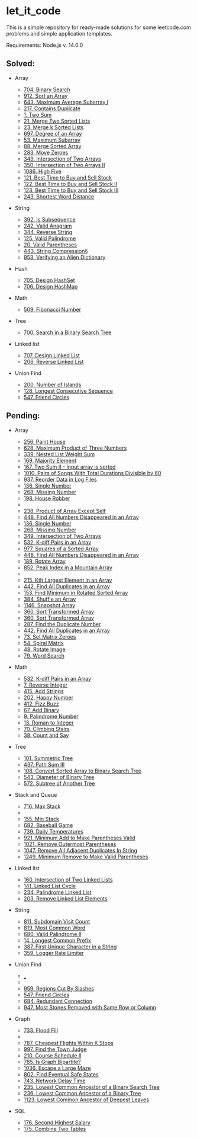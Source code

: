 # let_it_code

This is a simple repository for ready-made solutions for some leetcode.com problems and simple application templates.

Requirements: Node.js v. 14.0.0

## Solved:

* Array

  *   [704. Binary Search](https://leetcode.com/problems/binary-search/)
  *   [912. Sort an Array](https://leetcode.com/problems/sort-an-array/)
  *   [643. Maximum Average Subarray I](https://leetcode.com/problems/maximum-average-subarray-i/)  
  *   [217. Contains Duplicate](https://leetcode.com/problems/contains-duplicate/)  
  *   [1. Two Sum](https://leetcode.com/problems/two-sum/)  
  *   [21. Merge Two Sorted Lists](https://leetcode.com/problems/merge-two-sorted-lists/)  
  *   [23. Merge k Sorted Lists](https://leetcode.com/problems/merge-k-sorted-lists/)
  *   [697. Degree of an Array](https://leetcode.com/problems/degree-of-an-array/)
  *   [53. Maximum Subarray](https://leetcode.com/problems/maximum-subarray/)
  *   [88. Merge Sorted Array](https://leetcode.com/problems/merge-sorted-array/)
  *   [283. Move Zeroes](https://leetcode.com/problems/move-zeroes/)
  *   [349. Intersection of Two Arrays](https://leetcode.com/problems/intersection-of-two-arrays/)
  *   [350. Intersection of Two Arrays II](https://leetcode.com/problems/intersection-of-two-arrays-ii/)
  *   [1086. High Five](https://leetcode.com/problems/high-five/)
  *   [121. Best Time to Buy and Sell Stock](https://leetcode.com/problems/best-time-to-buy-and-sell-stock/)
  *   [122. Best Time to Buy and Sell Stock II](https://leetcode.com/problems/best-time-to-buy-and-sell-stock-ii/)
  *   [123. Best Time to Buy and Sell Stock III](https://leetcode.com/problems/best-time-to-buy-and-sell-stock-iii/)
  *   [243. Shortest Word Distance](https://leetcode.com/problems/shortest-word-distance/)

* String

  *   [392. Is Subsequence](https://leetcode.com/problems/is-subsequence/)
  *   [242. Valid Anagram](https://leetcode.com/problems/valid-anagram/)  
  *   [344. Reverse String](https://leetcode.com/problems/reverse-string/) 
  *   [125. Valid Palindrome](https://leetcode.com/problems/valid-palindrome/)  
  *   [20. Valid Parentheses](https://leetcode.com/problems/valid-parentheses/)  
  *   [443. String Compression§](https://leetcode.com/problems/string-compression/)
  *   [953. Verifying an Alien Dictionary](https://leetcode.com/problems/verifying-an-alien-dictionary/)

* Hash

  *   [705. Design HashSet](https://leetcode.com/problems/design-hashset/)
  *   [706. Design HashMap](https://leetcode.com/problems/design-hashmap/)

* Math

  *   [509. Fibonacci Number](https://leetcode.com/problems/design-hashset/)

* Tree

  *   [700. Search in a Binary Search Tree](https://leetcode.com/problems/search-in-a-binary-search-tree/)

* Linked list

  *   [707. Design Linked List](https://leetcode.com/problems/design-linked-list/)
  *   [206. Reverse Linked List](https://leetcode.com/problems/reverse-linked-list/)
  
* Union Find

  *   [200. Number of Islands](https://leetcode.com/problems/number-of-islands/)
  *   [128. Longest Consecutive Sequence](https://leetcode.com/problems/longest-consecutive-sequence/)
  *   [547. Friend Circles](https://leetcode.com/problems/friend-circles/)


## Pending:

* Array
  *   [256. Paint House](https://leetcode.com/problems/paint-house/)
  *   [628. Maximum Product of Three Numbers](https://leetcode.com/problems/maximum-product-of-three-numbers/)
  *   [339. Nested List Weight Sum](https://leetcode.com/problems/nested-list-weight-sum/)
  *   [169. Majority Element](https://leetcode.com/problems/majority-element/)
  *   [167. Two Sum II - Input array is sorted](https://leetcode.com/problems/two-sum-ii-input-array-is-sorted/)
  *   [1010. Pairs of Songs With Total Durations Divisible by 60](https://leetcode.com/problems/pairs-of-songs-with-total-durations-divisible-by-60/)
  *   [937. Reorder Data in Log Files](https://leetcode.com/problems/reorder-data-in-log-files/)
  *   [136. Single Number](https://leetcode.com/problems/single-number/)
  *   [268. Missing Number](https://leetcode.com/problems/missing-number/)
  *   [198. House Robber](https://leetcode.com/problems/house-robber/)
  *
  *   [238. Product of Array Except Self](https://leetcode.com/problems/product-of-array-except-self/)
  *   [448. Find All Numbers Disappeared in an Array](https://leetcode.com/problems/find-all-numbers-disappeared-in-an-array/)
  *   [136. Single Number](https://leetcode.com/problems/single-number/)
  *   [268. Missing Number](https://leetcode.com/problems/missing-number/)
  *   [349. Intersection of Two Arrays](https://leetcode.com/problems/intersection-of-two-arrays/)
  *   [532. K-diff Pairs in an Array](https://leetcode.com/problems/k-diff-pairs-in-an-array/)
  *   [977. Squares of a Sorted Array](https://leetcode.com/problems/squares-of-a-sorted-array/)
  *   [448. Find All Numbers Disappeared in an Array](https://leetcode.com/problems/find-all-numbers-disappeared-in-an-array/)
  *   [189. Rotate Array](https://leetcode.com/problems/rotate-array/)
  *   [852. Peak Index in a Mountain Array](https://leetcode.com/problems/peak-index-in-a-mountain-array/)
  *
  *   [215. Kth Largest Element in an Array](https://leetcode.com/problems/kth-largest-element-in-an-array/)
  *   [442. Find All Duplicates in an Array](https://leetcode.com/problems/find-all-duplicates-in-an-array/)
  *   [153. Find Minimum in Rotated Sorted Array](https://leetcode.com/problems/find-minimum-in-rotated-sorted-array/)
  *   [384. Shuffle an Array](https://leetcode.com/problems/shuffle-an-array/)
  *   [1146. Snapshot Array](https://leetcode.com/problems/snapshot-array/)
  *   [360. Sort Transformed Array](https://leetcode.com/problems/sort-transformed-array/)
  *   [360. Sort Transformed Array](https://leetcode.com/problems/sort-transformed-array/)
  *   [287. Find the Duplicate Number](https://leetcode.com/problems/find-the-duplicate-number/)
  *   [442. Find All Duplicates in an Array](https://leetcode.com/problems/find-all-duplicates-in-an-array/)
  *   [73. Set Matrix Zeroes](https://leetcode.com/problems/set-matrix-zeroes/)
  *   [54. Spiral Matrix](https://leetcode.com/problems/spiral-matrix/)
  *   [48. Rotate Image](https://leetcode.com/problems/rotate-image/)
  *   [79. Word Search](https://leetcode.com/problems/word-search/)
  
* Math

  *   [532. K-diff Pairs in an Array](https://leetcode.com/problems/k-diff-pairs-in-an-array/)
  *   [7. Reverse Integer](https://leetcode.com/problems/reverse-integer/)
  *   [415. Add Strings](https://leetcode.com/problems/add-strings/)
  *   [202. Happy Number](https://leetcode.com/problems/happy-number/)
  *   [412. Fizz Buzz](https://leetcode.com/problems/fizz-buzz/)
  *   [67. Add Binary](https://leetcode.com/problems/add-binary/)
  *   [9. Palindrome Number](https://leetcode.com/problems/palindrome-number/)
  *   [13. Roman to Integer](https://leetcode.com/problems/roman-to-integer/)
  *   [70. Climbing Stairs](https://leetcode.com/problems/climbing-stairs/)
  *   [38. Count and Say](https://leetcode.com/problems/count-and-say/)
  
* Tree

  *   [101. Symmetric Tree](https://leetcode.com/problems/symmetric-tree/)
  *   [437. Path Sum III](https://leetcode.com/problems/path-sum-iii/)
  *   [108. Convert Sorted Array to Binary Search Tree](https://leetcode.com/problems/convert-sorted-array-to-binary-search-tree/)
  *   [543. Diameter of Binary Tree](https://leetcode.com/problems/diameter-of-binary-tree/)
  *   [572. Subtree of Another Tree](https://leetcode.com/problems/subtree-of-another-tree/)
  
* Stack and Queue

  *   [716. Max Stack](https://leetcode.com/problems/max-stack/)
  *
  *   [155. Min Stack](https://leetcode.com/problems/min-stack/)
  *   [682. Baseball Game](https://leetcode.com/problems/baseball-game/)
  *   [739. Daily Temperatures](https://leetcode.com/problems/daily-temperatures/)
  *   [921. Minimum Add to Make Parentheses Valid](https://leetcode.com/problems/minimum-add-to-make-parentheses-valid/)
  *   [1021. Remove Outermost Parentheses](https://leetcode.com/problems/remove-outermost-parentheses/)
  *   [1047. Remove All Adjacent Duplicates In String](https://leetcode.com/problems/remove-all-adjacent-duplicates-in-string/)
  *   [1249. Minimum Remove to Make Valid Parentheses](https://leetcode.com/problems/minimum-remove-to-make-valid-parentheses/)

* Linked list

  *   [160. Intersection of Two Linked Lists](https://leetcode.com/problems/intersection-of-two-linked-lists/)
  *   [141. Linked List Cycle](https://leetcode.com/problems/linked-list-cycle/)
  *   [234. Palindrome Linked List](https://leetcode.com/problems/palindrome-linked-list/)
  *   [203. Remove Linked List Elements](https://leetcode.com/problems/remove-linked-list-elements/)

* String

  *   [811. Subdomain Visit Count](https://leetcode.com/problems/subdomain-visit-count/)
  *   [819. Most Common Word](https://leetcode.com/problems/most-common-word/)
  *   [680. Valid Palindrome II](https://leetcode.com/problems/valid-palindrome-ii/)
  *   [14. Longest Common Prefix](https://leetcode.com/problems/longest-common-prefix/)
  *   [387. First Unique Character in a String](https://leetcode.com/problems/first-unique-character-in-a-string/)
  *   [359. Logger Rate Limiter](https://leetcode.com/problems/logger-rate-limiter/)
  
* Union Find

  *   [_](_)
  *
  *   [959. Regions Cut By Slashes](https://leetcode.com/problems/regions-cut-by-slashes/)
  *   [547. Friend Circles](https://leetcode.com/problems/friend-circles/)
  *   [684. Redundant Connection](https://leetcode.com/problems/redundant-connection/)
  *   [947. Most Stones Removed with Same Row or Column](https://leetcode.com/problems/most-stones-removed-with-same-row-or-column/)
  
* Graph

  *   [733. Flood Fill](https://leetcode.com/problems/flood-fill/)
  *
  *    [787. Cheapest Flights Within K Stops](https://leetcode.com/problems/cheapest-flights-within-k-stops/)
  *   [997. Find the Town Judge](https://leetcode.com/problems/find-the-town-judge/)
  *   [210. Course Schedule II](https://leetcode.com/problems/course-schedule-ii/)
  *   [785. Is Graph Bipartite?](https://leetcode.com/problems/is-graph-bipartite/)
  *   [1036. Escape a Large Maze](https://leetcode.com/problems/escape-a-large-maze/)
  *   [802. Find Eventual Safe States](https://leetcode.com/problems/find-eventual-safe-states/)
  *   [743. Network Delay Time](https://leetcode.com/problems/network-delay-time/)
  *   [235. Lowest Common Ancestor of a Binary Search Tree](https://leetcode.com/problems/lowest-common-ancestor-of-a-binary-search-tree/)
  *   [236. Lowest Common Ancestor of a Binary Tree](https://leetcode.com/problems/lowest-common-ancestor-of-a-binary-tree/)
  *   [1123. Lowest Common Ancestor of Deepest Leaves](https://leetcode.com/problems/lowest-common-ancestor-of-deepest-leaves/)
  
* SQL

  *   [176. Second Highest Salary](https://leetcode.com/problems/second-highest-salary/)
  *   [175. Combine Two Tables](https://leetcode.com/problems/combine-two-tables/)
